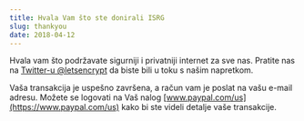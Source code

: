 ```yaml
---
title: Hvala Vam što ste donirali ISRG
slug: thankyou
date: 2018-04-12
---
```


Hvala vam što podržavate sigurniji i privatniji internet za sve nas. Pratite nas na [Twitter-u @letsencrypt](https://twitter.com/letsencrypt) da biste bili u toku s našim napretkom.

Vaša transakcija je uspešno završena, a račun vam je poslat na vašu e-mail adresu. Možete se logovati na Vaš nalog [www.paypal.com/us](https://www.paypal.com/us) kako bi ste videli detalje vaše transakcije.
